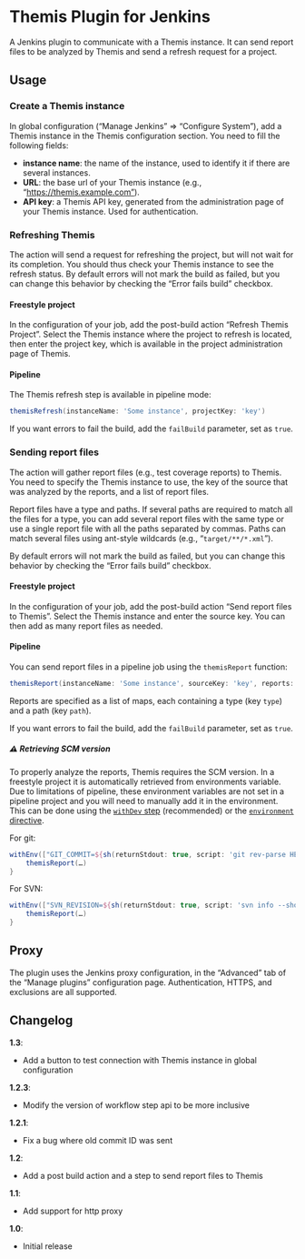 # Themis Plugin for Jenkins

A Jenkins plugin to communicate with a Themis instance. It can send report files to be analyzed by Themis and send a
refresh request for a project.

## Usage

### Create a Themis instance

In global configuration (“Manage Jenkins” ⇒ “Configure System”), add a Themis instance in the Themis configuration
section. You need to fill the following fields:

- **instance name**: the name of the instance, used to identify it if there are several instances.
- **URL**: the base url of your Themis instance (e.g., “https://themis.example.com”).
- **API key**: a Themis API key, generated from the administration page of your Themis instance. Used for
authentication.

### Refreshing Themis

The action will send a request for refreshing the project, but will not wait for its completion. You
should thus check your Themis instance to see the refresh status. By default errors will not mark the build as
failed, but you can change this behavior by checking the “Error fails build” checkbox.

#### Freestyle project

In the configuration of your job, add the post-build action “Refresh Themis Project”. Select the Themis instance
where the project to refresh is located, then enter the project key, which is available in the project administration
page of Themis.

#### Pipeline

The Themis refresh step is available in pipeline mode:

```groovy
themisRefresh(instanceName: 'Some instance', projectKey: 'key')
```

If you want errors to fail the build, add the `failBuild` parameter, set as `true`.

### Sending report files

The action will gather report files (e.g., test coverage reports) to Themis. You need to specify the Themis instance
to use, the key of the source that was analyzed by the reports, and a list of report files.

Report files have a type and paths. If several paths are required to match all the files for a type, you can add
several report files with the same type or use a single report file with all the paths separated by commas. Paths can
 match several files using ant-style wildcards (e.g., “`target/**/*.xml`”).

By default errors will not mark the build as failed, but you can change this behavior by checking the “Error fails
build” checkbox.

#### Freestyle project

In the configuration of your job, add the post-build action “Send report files to Themis”. Select the Themis instance
and enter the source key. You can then add as many report files as needed.

#### Pipeline

You can send report files in a pipeline job using the `themisReport` function:

```groovy
themisReport(instanceName: 'Some instance', sourceKey: 'key', reports: [[type: 'type1', path: 'path'], [type: 'type2', path: 'path']])
```

Reports are specified as a list of maps, each containing a type (key `type`) and a path (key `path`).

If you want errors to fail the build, add the `failBuild` parameter, set as `true`.

##### ⚠ Retrieving SCM version

To properly analyze the reports, Themis requires the SCM version. In a freestyle project it is automatically
retrieved from environments variable. Due to limitations of pipeline, these environment variables are not set in a
pipeline project and you will need to manually add it in the environment. This can be done using
the [`withDev` step](https://jenkins.io/doc/pipeline/steps/workflow-basic-steps/#code-withenv-code-set-environment-variables)
(recommended) or the [`environment` directive](https://jenkins.io/doc/book/pipeline/syntax/#environment).

For git:
```groovy
withEnv(["GIT_COMMIT=${sh(returnStdout: true, script: 'git rev-parse HEAD').trim()}"]) {
    themisReport(…)
}
```

For SVN:
```groovy
withEnv(["SVN_REVISION=${sh(returnStdout: true, script: 'svn info --show-item last-changed-revision .').trim()}"]) {
    themisReport(…)
}
```

## Proxy

The plugin uses the Jenkins proxy configuration, in the “Advanced” tab of the “Manage plugins” configuration page.
Authentication, HTTPS, and exclusions are all supported.

## Changelog

**1.3**:

- Add a button to test connection with Themis instance in global configuration

**1.2.3**:

- Modify the version of workflow step api to be more inclusive

**1.2.1**:
- Fix a bug where old commit ID was sent

**1.2**:
- Add a post build action and a step to send report files to Themis

**1.1**:
- Add support for http proxy

**1.0**:
- Initial release
